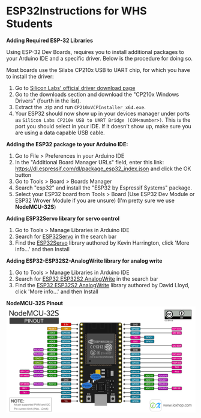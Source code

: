 # ESP32Instructions for WHS Students
**Adding Required ESP-32 Libraries**

Using ESP-32 Dev Boards, requires you to install additional packages to your Arduino IDE and a specific driver. Below is the procedure for doing so.

Most boards use the Silabs CP210x USB to UART chip, for which you have to install the driver:

1. Go to [Silicon Labs' official driver download page](https://www.silabs.com/developers/usb-to-uart-bridge-vcp-drivers)
2. Go to the downloads section and download the "CP210x Windows Drivers" (fourth in the list).
3. Extract the .zip and run `CP210xVCPInstaller_x64.exe`.
4. Your ESP32 should now show up in your devices manager under ports as `Silicon Labs CP210x USB to UART Bridge (COM<number>)`. This is the port you should select in your IDE. If it doesn't show up, make sure you are using a data capable USB cable.

**Adding the ESP32 package to your Arduino IDE:**

1. Go to File > Preferences in your Arduino IDE
2. In the "Additional Board Manager URLs" field, enter this link: https://dl.espressif.com/dl/package_esp32_index.json and click the OK button
3. Go to Tools > Board > Boards Manager
4. Search "esp32" and install the "ESP32 by Espressif Systems" package.
5. Select your ESP32 board from Tools > Board  (Use ESP32 Dev Module or ESP32 Wrover Module if you are unsure) (I'm pretty sure we use **NodeMCU-32S**)

**Adding ESP32Servo library for servo control**
1. Go to Tools > Manage Libraries in Arduino IDE
2. Search for [ESP32Servo](https://www.arduino.cc/reference/en/libraries/esp32servo/) in the search bar
3. Find the [ESP32Servo](https://www.arduino.cc/reference/en/libraries/esp32servo/) library authored by Kevin Harrington, click 'More info...' and then Install

**Adding ESP32-ESP32S2-AnalogWrite library for analog write**
1. Go to Tools > Manage Libraries in Arduino IDE
2. Search for [ESP32 ESP32S2 AnalogWrite](https://www.arduino.cc/reference/en/libraries/esp32-esp32s2-analogwrite/) in the search bar
3. Find the [ESP32 ESP32S2 AnalogWrite](https://www.arduino.cc/reference/en/libraries/esp32-esp32s2-analogwrite/) library authored by David Lloyd, click 'More info...' and then Install



**NodeMCU-32S Pinout**
![Screenshot](NodeMCU-32S_Pinout.png)

